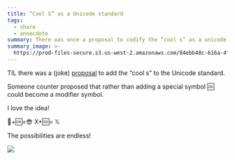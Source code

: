 ```yaml
---
title: “Cool S” as a Unicode standard
tags:
  - share
  - annecdote
summary: There was once a proposal to codify the ”cool s” as a unicode character
summary_image: >-
  https://prod-files-secure.s3.us-west-2.amazonaws.com/84ebb48c-616a-4f51-ae9a-991a4e0a7e9b/da7fd8fa-25c9-409b-b632-117aa72b5b46/IMG_2649.png?X-Amz-Algorithm=AWS4-HMAC-SHA256&X-Amz-Content-Sha256=UNSIGNED-PAYLOAD&X-Amz-Credential=AKIAT73L2G45HZZMZUHI%2F20240722%2Fus-west-2%2Fs3%2Faws4_request&X-Amz-Date=20240722T031329Z&X-Amz-Expires=3600&X-Amz-Signature=2e22cea6ad5309c15b5fe80c914982696d63f5c2fb2552d9d3a0c4632de3bd2a&X-Amz-SignedHeaders=host&x-id=GetObject
---
```

TIL there was a (joke) [proposal](https://github.com/Crissov/unicode-proposals/issues/408) to add the “cool s” to the Unicode standard.


Someone counter proposed that rather than adding a special symbol 🆒 could become a modifier symbol.


I love the idea!


🙂+🆒=😎
X+🆒= 𝕏


The possibilities are endless!


![](https://prod-files-secure.s3.us-west-2.amazonaws.com/84ebb48c-616a-4f51-ae9a-991a4e0a7e9b/da7fd8fa-25c9-409b-b632-117aa72b5b46/IMG_2649.png?X-Amz-Algorithm=AWS4-HMAC-SHA256&X-Amz-Content-Sha256=UNSIGNED-PAYLOAD&X-Amz-Credential=AKIAT73L2G45HZZMZUHI%2F20240722%2Fus-west-2%2Fs3%2Faws4_request&X-Amz-Date=20240722T031329Z&X-Amz-Expires=3600&X-Amz-Signature=2e22cea6ad5309c15b5fe80c914982696d63f5c2fb2552d9d3a0c4632de3bd2a&X-Amz-SignedHeaders=host&x-id=GetObject)

